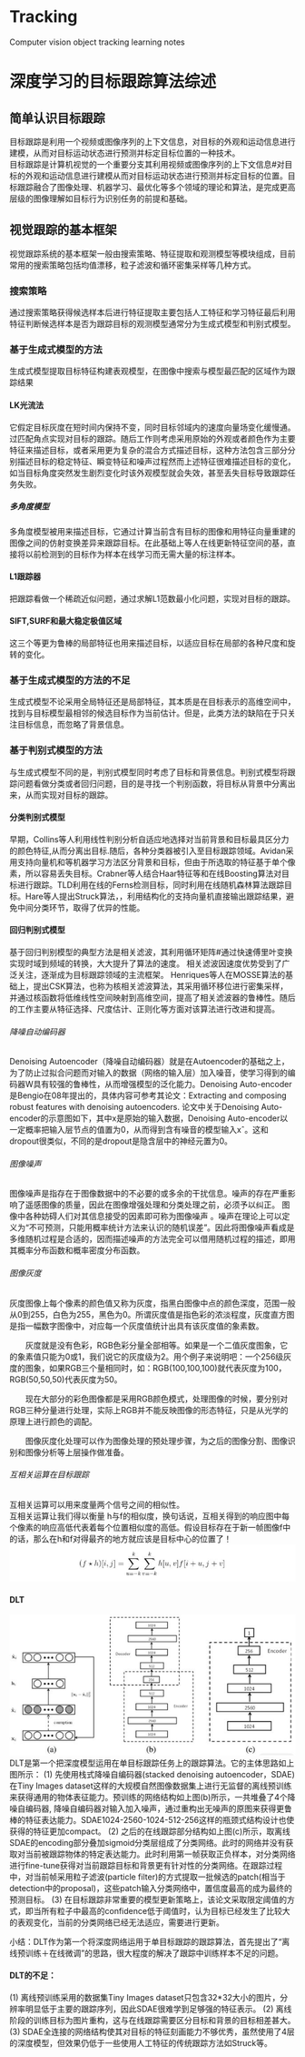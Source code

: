 # Tracking
Computer vision object tracking learning notes
# 深度学习的目标跟踪算法综述
## 简单认识目标跟踪

  目标跟踪是利用一个视频或图像序列的上下文信息，对目标的外观和运动信息进行建模，从而对目标运动状态进行预测并标定目标位置的一种技术。  
  目标跟踪是计算机视觉的一个重要分支其利用视频或图像序列的上下文信息#对目标的外观和运动信息进行建模从而对目标运动状态进行预测并标定目标的位置。目标跟踪融合了图像处理、机器学习、最优化等多个领域的理论和算法，是完成更高层级的图像理解如目标行为识别任务的前提和基础。  
## 视觉跟踪的基本框架
  视觉跟踪系统的基本框架一般由搜索策略、特征提取和观测模型等模块组成，目前常用的搜索策略包括均值漂移，粒子滤波和循环密集采样等几种方式。
### 搜索策略
  通过搜索策略获得候选样本后进行特征提取主要包括人工特征和学习特征最后利用特征判断候选样本是否为跟踪目标的观测模型通常分为生成式模型和判别式模型。
### 基于生成式模型的方法
  生成式模型提取目标特征构建表观模型，在图像中搜索与模型最匹配的区域作为跟踪结果
#### LK光流法
它假定目标灰度在短时间内保持不变，同时目标邻域内的速度向量场变化缓慢通。过匹配角点实现对目标的跟踪。随后工作则考虑采用原始的外观或者颜色作为主要特征来描述目标，或者采用更为复杂的混合方式描述目标，这种方法包含三部分分别描述目标的稳定特征、瞬变特征和噪声过程然而上述特征很难描述目标的变化，如当目标角度突然发生剧烈变化时该外观模型就会失效，甚至丢失目标导致跟踪任务失败。
##### 多角度模型
多角度模型被用来描述目标，它通过计算当前含有目标的图像和用特征向量重建的图像之间的仿射变换差异来跟踪目标。在此基础上等人在线更新特征空间的基，直接将以前检测到的目标作为样本在线学习而无需大量的标注样本。
#### L1跟踪器
把跟踪看做一个稀疏近似问题，通过求解L1范数最小化问题，实现对目标的跟踪。
#### SIFT,SURF和最大稳定极值区域
这三个等更为鲁棒的局部特征也用来描述目标，以适应目标在局部的各种尺度和旋转的变化。
### 基于生成式模型的方法的不足
生成式模型不论采用全局特征还是局部特征，其本质是在目标表示的高维空间中，找到与目标模型最相邻的候选目标作为当前估计。但是，此类方法的缺陷在于只关注目标信息，而忽略了背景信息。
### 基于判别式模型的方法
与生成式模型不同的是，判别式模型同时考虑了目标和背景信息。判别式模型将跟踪问题看做分类或者回归问题，目的是寻找一个判别函数，将目标从背景中分离出来，从而实现对目标的跟踪。
#### 分类判别式模型
早期，Collins等人利用线性判别分析自适应地选择对当前背景和目标最具区分力的颜色特征,从而分离出目标.随后，各种分类器被引入至目标跟踪领域。Avidan采用支持向量机和等机器学习方法区分背景和目标，但由于所选取的特征基于单个像素，所以容易丢失目标。Crabner等人结合Haar特征等和在线Boosting算法对目标进行跟踪。TLD利用在线的Ferns检测目标，同时利用在线随机森林算法跟踪目标。Hare等人提出Struck算法，，利用结构化的支持向量机直接输出跟踪结果，避免中间分类环节，取得了优异的性能。
#### 回归判别式模型
基于回归判别模型的典型方法是相关滤波，其利用循环矩阵#通过快速傅里叶变换实现时域到频域的转换，大大提升了算法的速度。 相关滤波因速度优势受到了广泛关注，逐渐成为目标跟踪领域的主流框架。
Henriques等人在MOSSE算法的基础上，提出CSK算法，也称为核相关滤波算法，其采用循环移位进行密集采样，并通过核函数将低维线性空间映射到高维空间，提高了相关滤波器的鲁棒性。随后的工作主要从特征选择、尺度估计、正则化等方面对该算法进行改进和提高。
###### 降噪自动编码器
Denoising Autoencoder（降噪自动编码器）就是在Autoencoder的基础之上，为了防止过拟合问题而对输入的数据（网络的输入层）加入噪音，使学习得到的编码器W具有较强的鲁棒性，从而增强模型的泛化能力。Denoising Auto-encoder是Bengio在08年提出的，具体内容可参考其论文：Extracting and composing robust features with denoising autoencoders.
论文中关于Denoising Auto-encoder的示意图如下，其中x是原始的输入数据，Denoising Auto-encoder以一定概率把输入层节点的值置为0，从而得到含有噪音的模型输入xˆ。这和dropout很类似，不同的是dropout是隐含层中的神经元置为0。
###### 图像噪声
图像噪声是指存在于图像数据中的不必要的或多余的干扰信息。噪声的存在严重影响了遥感图像的质量，因此在图像增强处理和分类处理之前，必须予以纠正。   图像中各种妨碍人们对其信息接受的因素即可称为图像噪声 。噪声在理论上可以定义为“不可预测，只能用概率统计方法来认识的随机误差”。因此将图像噪声看成是多维随机过程是合适的，因而描述噪声的方法完全可以借用随机过程的描述，即用其概率分布函数和概率密度分布函数。
###### 图像灰度
灰度图像上每个像素的颜色值又称为灰度，指黑白图像中点的颜色深度，范围一般从0到255，白色为255，黑色为0。所谓灰度值是指色彩的浓淡程度，灰度直方图是指一幅数字图像中，对应每一个灰度值统计出具有该灰度值的象素数。

　　灰度就是没有色彩，RGB色彩分量全部相等。如果是一个二值灰度图象，它的象素值只能为0或1，我们说它的灰度级为2。用个例子来说明吧：一个256级灰度的图象，如果RGB三个量相同时，如：RGB(100,100,100)就代表灰度为100，RGB(50,50,50)代表灰度为50。

　　现在大部分的彩色图像都是采用RGB颜色模式，处理图像的时候，要分别对RGB三种分量进行处理，实际上RGB并不能反映图像的形态特征，只是从光学的原理上进行颜色的调配。

　　图像灰度化处理可以作为图像处理的预处理步骤，为之后的图像分割、图像识别和图像分析等上层操作做准备。
###### 互相关运算在目标跟踪
互相关运算可以用来度量两个信号之间的相似性。  
互相关运算让我们得以衡量 h与f的相似度，换句话说，互相关得到的响应图中每个像素的响应高低代表着每个位置相似度的高低。假设目标存在于新一帧图像f中的话，那么在h和f对得最齐的地方就应该是目标中心的位置了！
![img1](https://github.com/ChenJian-Jia/Tracking/blob/main/%E4%BA%92%E7%9B%B8%E5%85%B3%E5%AE%9A%E4%B9%89.png)
#### DLT
![img](https://github.com/ChenJian-Jia/Tracking/blob/main/DLT.png)  
DLT是第一个把深度模型运用在单目标跟踪任务上的跟踪算法。它的主体思路如上图所示：
(1) 先使用栈式降噪自编码器(stacked denoising autoencoder，SDAE)在Tiny Images dataset这样的大规模自然图像数据集上进行无监督的离线预训练来获得通用的物体表征能力。预训练的网络结构如上图(b)所示，一共堆叠了4个降噪自编码器, 降噪自编码器对输入加入噪声，通过重构出无噪声的原图来获得更鲁棒的特征表达能力。SDAE1024-2560-1024-512-256这样的瓶颈式结构设计也使获得的特征更加compact。
(2) 之后的在线跟踪部分结构如上图(c)所示，取离线SDAE的encoding部分叠加sigmoid分类层组成了分类网络。此时的网络并没有获取对当前被跟踪物体的特定表达能力。此时利用第一帧获取正负样本，对分类网络进行fine-tune获得对当前跟踪目标和背景更有针对性的分类网络。在跟踪过程中，对当前帧采用粒子滤波(particle filter)的方式提取一批候选的patch(相当于detection中的proposal)，这些patch输入分类网络中，置信度最高的成为最终的预测目标。
(3) 在目标跟踪非常重要的模型更新策略上，该论文采取限定阈值的方式，即当所有粒子中最高的confidence低于阈值时，认为目标已经发生了比较大的表观变化，当前的分类网络已经无法适应，需要进行更新。

小结：DLT作为第一个将深度网络运用于单目标跟踪的跟踪算法，首先提出了“离线预训练＋在线微调”的思路，很大程度的解决了跟踪中训练样本不足的问题。

#### DLT的不足：
(1) 离线预训练采用的数据集Tiny Images dataset只包含32*32大小的图片，分辨率明显低于主要的跟踪序列，因此SDAE很难学到足够强的特征表示。
(2) 离线阶段的训练目标为图片重构，这与在线跟踪需要区分目标和背景的目标相差甚大。
(3) SDAE全连接的网络结构使其对目标的特征刻画能力不够优秀，虽然使用了4层的深度模型，但效果仍低于一些使用人工特征的传统跟踪方法如Struck等。
